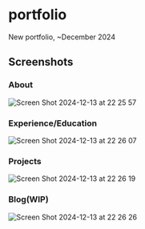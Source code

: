 # portfolio

New portfolio, ~December 2024

## Screenshots
### About
![Screen Shot 2024-12-13 at 22 25 57](https://github.com/user-attachments/assets/fb5f18b5-2268-4761-812c-562fa6f4dff4)

### Experience/Education
![Screen Shot 2024-12-13 at 22 26 07](https://github.com/user-attachments/assets/7d4b0aec-72b3-427d-8af6-6ae289684629)

### Projects
![Screen Shot 2024-12-13 at 22 26 19](https://github.com/user-attachments/assets/d673226f-d7cc-4e14-b059-268d39878e23)

### Blog(WIP)
![Screen Shot 2024-12-13 at 22 26 26](https://github.com/user-attachments/assets/1ea68bad-149c-4ec1-923e-0e74838e4f14)
